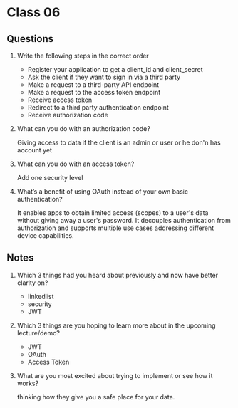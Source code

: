 # Class 06

## Questions
1. Write the following steps in the correct order

    * Register your application to get a client_id and client_secret
    * Ask the client if they want to sign in via a third party
    * Make a request to a third-party API endpoint
    * Make a request to the access token endpoint
    * Receive access token
    * Redirect to a third party authentication endpoint
    * Receive authorization code
1. What can you do with an authorization code?

    Giving access to data if the client is an admin or user or he don'n has account yet
1. What can you do with an access token?

    Add one security level
1. What’s a benefit of using OAuth instead of your own basic authentication?

    It enables apps to obtain limited access (scopes) to a user's data without giving away a user's password. It decouples authentication from authorization and supports multiple use cases addressing different device capabilities.


## Notes
1. Which 3 things had you heard about previously and now have better clarity on?
    * linkedlist
    * security
    * JWT
1. Which 3 things are you hoping to learn more about in the upcoming lecture/demo?
    * JWT
    * OAuth
    * Access Token
1. What are you most excited about trying to implement or see how it works?

    thinking how they give you a safe place for your data.